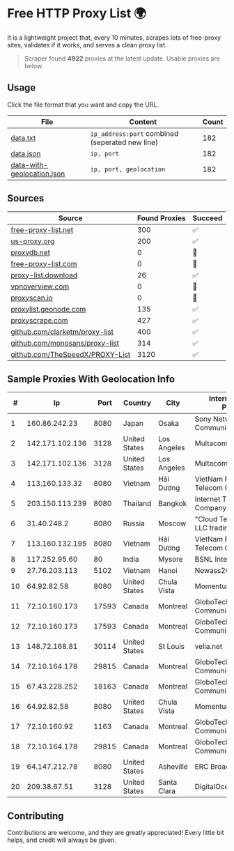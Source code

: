 
# Free HTTP Proxy List 🌍

It is a lightweight project that, every 10 minutes, scrapes lots of free-proxy sites, validates if it works, and serves a clean proxy list.


> Scraper found **4922** proxies at the latest update. Usable proxies are below.

## Usage

Click the file format that you want and copy the URL.


|File|Content|Count|
|----|-------|-----|
|[data.txt](https://raw.githubusercontent.com/themiralay/Proxy-List-World/master/data.txt)|`ip_address:port` combined (seperated new line)|182|
|[data.json](https://raw.githubusercontent.com/themiralay/Proxy-List-World/master/data.json)|`ip, port`|182|
|[data-with-geolocation.json](https://raw.githubusercontent.com/themiralay/Proxy-List-World/master/data-with-geolocation.json)|`ip, port, geolocation`|182|

## Sources

|Source|Found Proxies|Succeed|
|------|-------------|-------|
|[free-proxy-list.net](https://free-proxy-list.net)|300|✅|
|[us-proxy.org](https://www.us-proxy.org)|200|✅|
|[proxydb.net](http://proxydb.net)|0|🚫|
|[free-proxy-list.com](https://free-proxy-list.com/?page=&port=&type%5B%5D=http&type%5B%5D=https&up_time=0&search=Search)|0|🚫|
|[proxy-list.download](https://www.proxy-list.download/HTTP)|26|✅|
|[vpnoverview.com](https://vpnoverview.com/privacy/anonymous-browsing/free-proxy-servers)|0|🚫|
|[proxyscan.io](https://www.proxyscan.io)|0|🚫|
|[proxylist.geonode.com](https://proxylist.geonode.com/api/proxy-list?limit=300&page=1&sort_by=lastChecked&sort_type=desc&protocols=http,https)|135|✅|
|[proxyscrape.com](https://api.proxyscrape.com/v2/?request=displayproxies&protocol=http&timeout=10000&country=all&ssl=all&anonymity=all)|427|✅|
|[github.com/clarketm/proxy-list](https://raw.githubusercontent.com/clarketm/proxy-list/master/proxy-list-raw.txt)|400|✅|
|[github.com/monosans/proxy-list](https://raw.githubusercontent.com/monosans/proxy-list/main/proxies/http.txt)|314|✅|
|[github.com/TheSpeedX/PROXY-List](https://raw.githubusercontent.com/TheSpeedX/PROXY-List/master/http.txt)|3120|✅|


## Sample Proxies With Geolocation Info

|#|Ip|Port|Country|City|Internet Service Provider|
|-|--|----|-------|----|-------------------------|
|1|160.86.242.23|8080|Japan|Osaka|Sony Network Communications Inc|
|2|142.171.102.136|3128|United States|Los Angeles|Multacom Corporation|
|3|142.171.102.136|3128|United States|Los Angeles|Multacom Corporation|
|4|113.160.133.32|8080|Vietnam|Hải Dương|VietNam Post and Telecom Corporation|
|5|203.150.113.239|8080|Thailand|Bangkok|Internet Thailand Company Ltd.|
|6|31.40.248.2|8080|Russia|Moscow|"Cloud Technologies" LLC trading as Cloud.ru|
|7|113.160.132.195|8080|Vietnam|Hải Dương|VietNam Post and Telecom Corporation|
|8|117.252.95.60|80|India|Mysore|BSNL Internet|
|9|27.76.203.113|5102|Vietnam|Hanoi|Newass2011xDSLHCMC|
|10|64.92.82.58|8080|United States|Chula Vista|Momentum Telecom, Inc.|
|11|72.10.160.173|17593|Canada|Montreal|GloboTech Communications|
|12|72.10.160.173|17593|Canada|Montreal|GloboTech Communications|
|13|148.72.168.81|30114|United States|St Louis|velia.net|
|14|72.10.164.178|29815|Canada|Montreal|GloboTech Communications|
|15|67.43.228.252|18163|Canada|Montreal|GloboTech Communications|
|16|64.92.82.58|8080|United States|Chula Vista|Momentum Telecom, Inc.|
|17|72.10.160.92|1163|Canada|Montreal|GloboTech Communications|
|18|72.10.164.178|29815|Canada|Montreal|GloboTech Communications|
|19|64.147.212.78|8080|United States|Asheville|ERC Broadband|
|20|209.38.67.51|3128|United States|Santa Clara|DigitalOcean, LLC|



## Contributing

Contributions are welcome, and they are greatly appreciated! Every
little bit helps, and credit will always be given.

